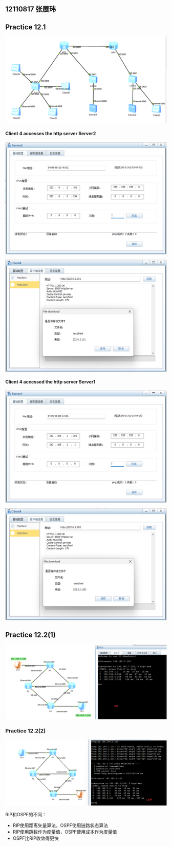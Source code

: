## 12110817 张展玮

## Practice 12.1

![image-20231212215314528](image-20231212215314528.png)





#### Client 4 accesses the http server Server2

![image-20231212215401669](image-20231212215401669.png)

![image-20231212215736371](image-20231212215736371.png)



#### Client 4 accessed the http server Server1

![image-20231212215352339](image-20231212215352339.png)

![image-20231212215601883](image-20231212215601883.png)



## Practice 12.2(1)

![image-20231212221604168](image-20231212221604168.png)



### Practice 12.2(2)

![image-20231212221841401](image-20231212221841401.png)

RIP和OSPF的不同：

- RIP使用距离矢量算法，OSPF使用链路状态算法
- RIP使用跳数作为度量值，OSPF使用成本作为度量值
- OSPF比RIP收敛得更快
